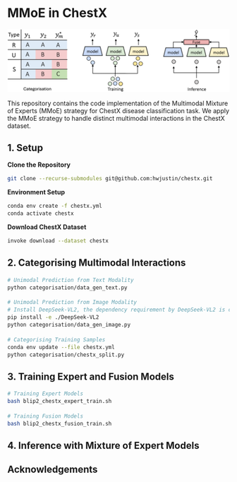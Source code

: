 # MMoE in ChestX

![image](main_figure.png "MMoE Pipeline")

This repository contains the code implementation of the Multimodal Mixture of Experts (MMoE) strategy for ChestX disease classification task. We apply the MMoE strategy to handle distinct multimodal interactions in the ChestX dataset.

## 1. Setup
**Clone the Repository**

```bash
git clone --recurse-submodules git@github.com:hwjustin/chestx.git
```

**Environment Setup**

```bash
conda env create -f chestx.yml
conda activate chestx
```

**Download ChestX Dataset**

```bash
invoke download --dataset chestx
```

## 2. Categorising Multimodal Interactions
```bash
# Unimodal Prediction from Text Modality
python categorisation/data_gen_text.py

# Unimodal Prediction from Image Modality
# Install DeepSeek-VL2, the dependency requirement by DeepSeek-VL2 is conflict with the other code, need to install separately and remove it after the unimodal prediction.
pip install -e ./DeepSeek-VL2
python categorisation/data_gen_image.py

# Categorising Training Samples
conda env update --file chestx.yml
python categorisation/chestx_split.py
```


## 3. Training Expert and Fusion Models
```bash
# Training Expert Models
bash blip2_chestx_expert_train.sh

# Training Fusion Models
bash blip2_chestx_fusion_train.sh
```


## 4. Inference with Mixture of Expert Models


## Acknowledgements